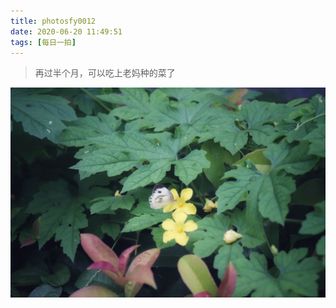 ```yaml
---
title: photosfy0012
date: 2020-06-20 11:49:51
tags: [每日一拍]
---
```


> 再过半个月，可以吃上老妈种的菜了

<!--more-->

![](../imagesphotosfy0012/WechatIMG431.jpeg)

